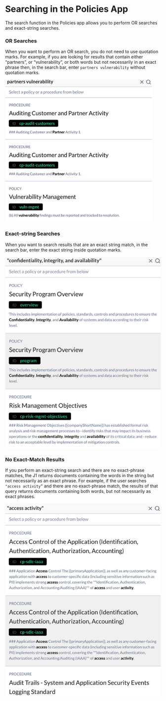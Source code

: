 # Searching in the Policies App

The search function in the Policies app allows you to perform OR searches and exact-string searches.

### OR Searches

When you want to perform an OR search, you do not need to use quotation marks. For example, if you are looking for results that contain either “partners”, or “vulnerability”, or both words but not necessarily in an exact phrase then, in the search bar, enter `partners vulnerability` without quotation marks. 


![](../assets/policies-search-1.png)

### Exact-string Searches

When you want to search results that are an exact string match, in the search bar, enter the exact string inside quotation marks. 


![](../assets/policies-search-2.png)

### No Exact-Match Results 

If you perform an exact-string search and there are no exact-phrase matches, the J1 returns documents containing the words in the string but not necessarily as an exact phrase. For example, if the user searches `"access activity”` and there are no exact-phrase match, the results of that query returns documents containing both words, but not necessarily as exact phrases. 


![](../assets/policies-search-3.png)
